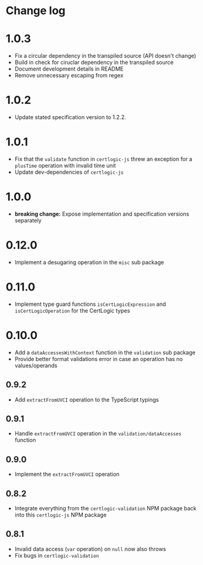 # Change log

# 1.0.3

* Fix a circular dependency in the transpiled source (API doesn't change)
* Build in check for ciruclar dependency in the transpiled source
* Document development details in README
* Remove unnecessary escaping from regex


# 1.0.2

* Update stated specification version to 1.2.2.


# 1.0.1

* Fix that the `validate` function in `certlogic-js` threw an exception for a `plusTime` operation with invalid time unit
* Update dev-dependencies of `certlogic-js`


# 1.0.0

* **breaking change:** Expose implementation and specification versions separately


# 0.12.0

* Implement a desugaring operation in the `misc` sub package


# 0.11.0

* Implement type guard functions `isCertLogicExpression` and `isCertLogicOperation` for the CertLogic types


# 0.10.0

* Add a `dataAccessesWithContext` function in the `validation` sub package
* Provide better format validations error in case an operation has no values/operands


## 0.9.2

* Add `extractFromUVCI` operation to the TypeScript typings


## 0.9.1

* Handle `extractFromUVCI` operation in the `validation/dataAccesses` function


## 0.9.0

* Implement the `extractFromUVCI` operation


## 0.8.2

* Integrate everything from the `certlogic-validation` NPM package back into this `certlogic-js` NPM package


## 0.8.1

* Invalid data access (`var` operation) on `null` now also throws
* Fix bugs in `certlogic-validation`

